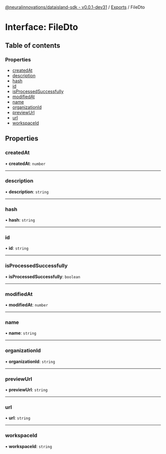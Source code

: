 [@neuralinnovations/dataisland-sdk - v0.0.1-dev31](../../README.md) / [Exports](../modules.md) / FileDto

# Interface: FileDto

## Table of contents

### Properties

- [createdAt](FileDto.md#createdat)
- [description](FileDto.md#description)
- [hash](FileDto.md#hash)
- [id](FileDto.md#id)
- [isProcessedSuccessfully](FileDto.md#isprocessedsuccessfully)
- [modifiedAt](FileDto.md#modifiedat)
- [name](FileDto.md#name)
- [organizationId](FileDto.md#organizationid)
- [previewUrl](FileDto.md#previewurl)
- [url](FileDto.md#url)
- [workspaceId](FileDto.md#workspaceid)

## Properties

### createdAt

• **createdAt**: `number`

___

### description

• **description**: `string`

___

### hash

• **hash**: `string`

___

### id

• **id**: `string`

___

### isProcessedSuccessfully

• **isProcessedSuccessfully**: `boolean`

___

### modifiedAt

• **modifiedAt**: `number`

___

### name

• **name**: `string`

___

### organizationId

• **organizationId**: `string`

___

### previewUrl

• **previewUrl**: `string`

___

### url

• **url**: `string`

___

### workspaceId

• **workspaceId**: `string`
